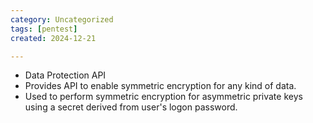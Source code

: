 ```yaml
---
category: Uncategorized
tags: [pentest]
created: 2024-12-21

---
```

- Data Protection API
- Provides API to enable symmetric encryption for any kind of data.
- Used to perform symmetric encryption for asymmetric private keys using a secret derived from user's logon password.